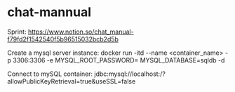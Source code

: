 # chat-mannual
Sprint:
https://www.notion.so/chat_manual-f79fd2f1542540f5b96515032bcb2d5b

Create a mysql server instance:
 docker run -itd --name <container_name> -p 3306:3306 -e MYSQL_ROOT_PASSWORD=<Yourpassword> MYSQL_DATABASE=sqldb -d

Connect to mySQL container:
jdbc:mysql://localhost:<port>/<dbname>?allowPublicKeyRetrieval=true&useSSL=false
